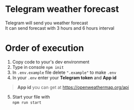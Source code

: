 # Telegram weather forecast

Telegram will send you weather forecast\
It can send forecast with 3 hours and 6 hours interval

# Order of execution

1. Copy code to your's dev environment
2. Type in console `npm init`
3. In `.env.example` file delete `".example"` to make `.env`
4. In your `.env` enter your **Telegram token** and **App id**

> **App id** you can get at https://openweathermap.org/api 

5. Start your file with\
`npm run start`
